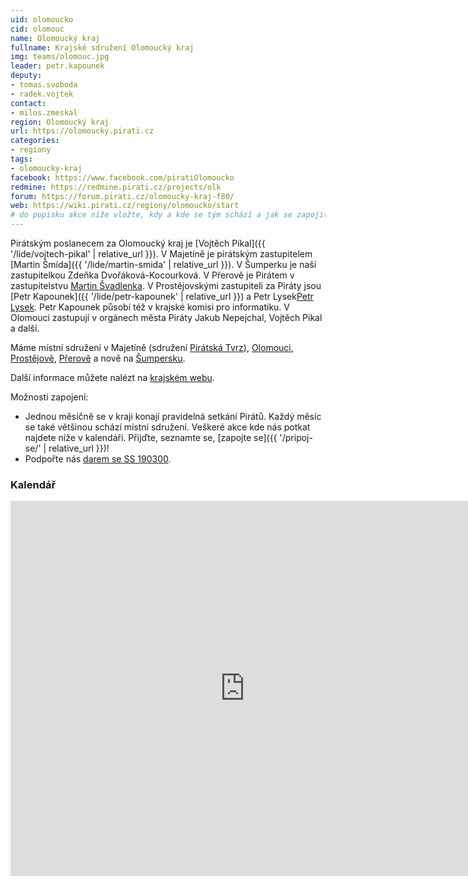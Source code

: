 ```yaml
---
uid: olomoucko
cid: olomouc
name: Olomoucký kraj
fullname: Krajské sdružení Olomoucký kraj
img: teams/olomouc.jpg
leader: petr.kapounek
deputy:
- tomas.svoboda
- radek.vojtek
contact:
- milos.zmeskal
region: Olomoucký kraj
url: https://olomoucky.pirati.cz
categories:
- regiony
tags:
- olomoucky-kraj
facebook: https://www.facebook.com/piratiOlomoucko
redmine: https://redmine.pirati.cz/projects/olk
forum: https://forum.pirati.cz/olomoucky-kraj-f80/
web: https://wiki.pirati.cz/regiony/olomoucko/start
# do popisku akce níže vložte, kdy a kde se tým schází a jak se zapojit
---
```


Pirátským poslanecem za Olomoucký kraj je [Vojtěch Pikal]({{ '/lide/vojtech-pikal' | relative_url }}).
V Majetíně je pirátským zastupitelem [Martin Šmída]({{ '/lide/martin-smida' | relative_url }}). V Šumperku je naší zastupitelkou Zdeňka Dvořáková-Kocourková. V Přerově je Pirátem v zastupitelstvu [Martin Švadlenka](https://olomoucky.pirati.cz/lide/martin-svadlenka/). V Prostějovskými zastupiteli za Piráty jsou [Petr Kapounek]({{ '/lide/petr-kapounek' | relative_url }}) a Petr Lysek[Petr Lysek](https://olomoucky.pirati.cz/lide/petr-lysek/).
Petr Kapounek působí též v krajské komisi pro informatiku. V Olomouci zastupují v orgánech města Piráty Jakub Nepejchal, Vojtěch Pikal a další.

Máme místní sdružení v Majetíně (sdružení [Pirátská Tvrz](https://olomoucky.pirati.cz/mistni-sdruzeni/piratska-tvrz/)), [Olomouci](https://olomoucky.pirati.cz/mistni-sdruzeni/olomouc/), [Prostějově](https://olomoucky.pirati.cz/mistni-sdruzeni/prostejov/), [Přerově](https://olomoucky.pirati.cz/mistni-sdruzeni/prerov/) a nově na [Šumpersku](https://olomoucky.pirati.cz/mistni-sdruzeni/sumpersko/).

Další informace můžete nalézt na [krajském webu](https://olomoucky.pirati.cz).

Možnosti zapojení:

  * Jednou měsíčně se v kraji konají pravidelná setkání Pirátů. Každý měsíc se také většinou schází místní sdružení. Veškeré akce kde nás potkat najdete níže v kalendáři. Přijďte, seznamte se, [zapojte se]({{ '/pripoj-se/' | relative_url }})!
  * Podpořte nás [darem se SS 190300](https://dary.pirati.cz/).

### Kalendář
<iframe src="https://calendar.google.com/calendar/embed?src=0014epo7k8kbgpgq3gaudeodnc%40group.calendar.google.com&ctz=Europe/Prague" style="border: 0" width="750" height="600" frameborder="0" scrolling="no"></iframe>
